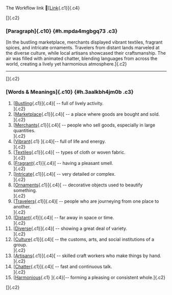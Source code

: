 The Workflow link
👏[[Link](https://www.google.com/url?q=http://www.google.com&sa=D&source=editors&ust=1755888147893002&usg=AOvVaw3eL35eKcxS5-svpVeoPfg_){.c1}]{.c4}

[]{.c2}

### [Paragraph]{.c10} {#h.mpda4mgbgq73 .c3}

[In the bustling marketplace, merchants displayed vibrant textiles,
fragrant spices, and intricate ornaments. Travelers from distant lands
marveled at the diverse culture, while local artisans showcased their
craftsmanship. The air was filled with animated chatter, blending
languages from across the world, creating a lively yet harmonious
atmosphere.]{.c2}

------------------------------------------------------------------------

[]{.c2}

### [Words & Meanings]{.c10} {#h.3aalkbh4jm0b .c3}

1.  [[Bustling](https://www.google.com/url?q=http://www.google.com&sa=D&source=editors&ust=1755888147893651&usg=AOvVaw1rVcU3G2nWCfrgCSagpY_j){.c1}]{.c4}[ --
    full of lively activity.\
    ]{.c2}
2.  [[Marketplace](https://www.google.com/url?q=http://www.google.com&sa=D&source=editors&ust=1755888147893775&usg=AOvVaw07GfccSxzhhz0zujSv6I6Z){.c1}]{.c4}[ --
    a place where goods are bought and sold.\
    ]{.c2}
3.  [[Merchants](https://www.google.com/url?q=http://www.google.com&sa=D&source=editors&ust=1755888147893890&usg=AOvVaw1JvI1JURBE2IFr5Jxn2KZ7){.c1}]{.c4}[ --
    people who sell goods, especially in large quantities.\
    ]{.c2}
4.  [[Vibrant](https://www.google.com/url?q=http://www.google.com&sa=D&source=editors&ust=1755888147894015&usg=AOvVaw2iaL16hlKRhXktpLoXZhWx){.c1}
    ]{.c4}[-- full of life and energy.\
    ]{.c2}
5.  [[Textiles](https://www.google.com/url?q=http://www.google.com&sa=D&source=editors&ust=1755888147894109&usg=AOvVaw3z3BL-kednRCJWmD8ixezH){.c1}]{.c4}[ --
    types of cloth or woven fabric.\
    ]{.c2}
6.  [[Fragrant](https://www.google.com/url?q=http://www.google.com&sa=D&source=editors&ust=1755888147894210&usg=AOvVaw34ObmNB9HPsPAzdmkZ67s3){.c1}]{.c4}[ --
    having a pleasant smell.\
    ]{.c2}
7.  [[Intricate](https://www.google.com/url?q=http://www.google.com&sa=D&source=editors&ust=1755888147894309&usg=AOvVaw1uuw8jgj-Pwm1eEBOnG6c3){.c1}]{.c4}[ --
    very detailed or complex.\
    ]{.c2}
8.  [[Ornaments](https://www.google.com/url?q=http://www.google.com&sa=D&source=editors&ust=1755888147894405&usg=AOvVaw3QmoiR_T9LxvRVnNpEarPH){.c1}]{.c4}[ --
    decorative objects used to beautify something.\
    ]{.c2}
9.  [[Travelers](https://www.google.com/url?q=http://www.google.com&sa=D&source=editors&ust=1755888147894546&usg=AOvVaw12v31B8xlXdTWYL9290vl7){.c1}]{.c4}[ --
    people who are journeying from one place to another.\
    ]{.c2}
10. [[Distant](https://www.google.com/url?q=http://www.google.com&sa=D&source=editors&ust=1755888147894667&usg=AOvVaw03vP_qqcJXg2M08XsRr2QR){.c1}]{.c4}[ --
    far away in space or time.\
    ]{.c2}
11. [[Diverse](https://www.google.com/url?q=http://www.google.com&sa=D&source=editors&ust=1755888147894766&usg=AOvVaw0k-gLjMb_jCb0k8bBfLg2O){.c1}]{.c4}[ --
    showing a great deal of variety.\
    ]{.c2}
12. [[Culture](https://www.google.com/url?q=http://www.google.com&sa=D&source=editors&ust=1755888147894867&usg=AOvVaw3hdcErNffwGxNHeohavRUA){.c1}]{.c4}[ --
    the customs, arts, and social institutions of a group.\
    ]{.c2}
13. [[Artisans](https://www.google.com/url?q=http://www.google.com&sa=D&source=editors&ust=1755888147895005&usg=AOvVaw3MNME8N_ykggJCL35wg0hA){.c1}]{.c4}[ --
    skilled craft workers who make things by hand.\
    ]{.c2}
14. [[Chatter](https://www.google.com/url?q=http://www.google.com&sa=D&source=editors&ust=1755888147895121&usg=AOvVaw19dlidWi4I55JqovEMFdsS){.c1}]{.c4}[ --
    fast and continuous talk.\
    ]{.c2}
15. [[Harmonious](https://www.google.com/url?q=http://www.google.com&sa=D&source=editors&ust=1755888147895224&usg=AOvVaw0zZT64htzYMsM2qB31_lfZ){.c1}
    ]{.c4}[-- forming a pleasing or consistent whole.]{.c2}

[]{.c2}
